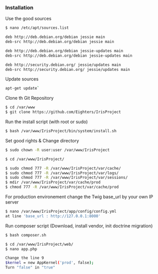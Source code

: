 ### Installation

Use the good sources
```sh
$ nano /etc/apt/sources.list

deb http://deb.debian.org/debian jessie main
deb-src http://deb.debian.org/debian jessie main

deb http://deb.debian.org/debian jessie-updates main
deb-src http://deb.debian.org/debian jessie-updates main

deb http://security.debian.org/ jessie/updates main
deb-src http://security.debian.org/ jessie/updates main
```
Update sources
```sh
apt-get update`
```

Clone th Git Repository
```sh
$ cd /var/www
$ git clone https://github.com/Eighters/IrisProject
```
Run the install script (with root or sudo)
```sh
$ bash /var/www/IrisProject/bin/system/install.sh
```
Set good rights & Change directory
```sh
$ sudo chown -R user:user /var/www/IrisProject

$ cd /var/www/IrisProject/

$ sudo chmod 777 -R /var/www/IrisProject/var/cache/
$ sudo chmod 777 -R /var/www/IrisProject/var/logs/
$ sudo chmod 777 -R /var/www/IrisProject/var/sessions/
$ mdir /var/www/IrisProject/var/cache/prod
$ chmod 777 -R /var/www/IrisProject/var/cache/prod
```
For production environement change the Twig base_url by your own IP server
```sh
$ nano /var/www/IrisProject/app/config/config.yml
at line 'base_url : http://127.0.0.1:8000'
```

Run composer script (Download, install vendor, init doctrine migration)
```sh
$ bash composer.sh
```

```sh
$ cd /var/www/IrisProject/web/
$ nano app.php

Change the line 9
$kernel = new AppKernel('prod', false);
Turn "false" in "true"
```
